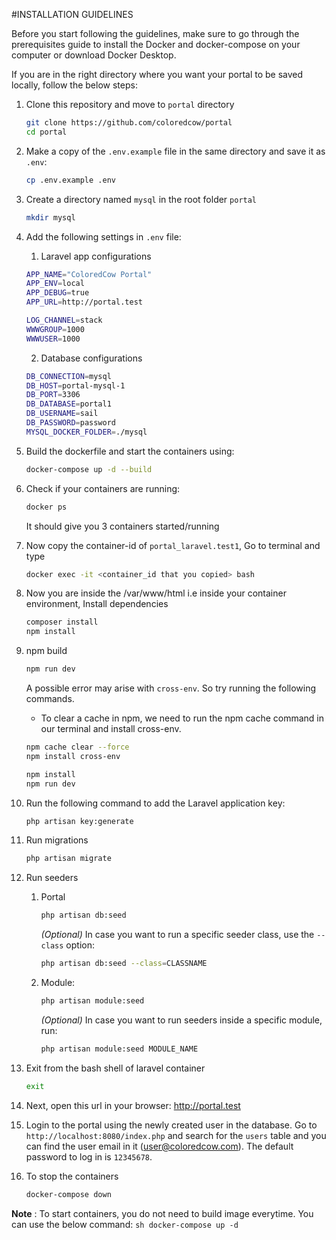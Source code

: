 #INSTALLATION GUIDELINES

Before you start following the guidelines, make sure to go through the prerequisites guide to install the Docker and docker-compose on your computer or download Docker Desktop.

If you are in the right directory where you want your portal to be saved locally, follow the below steps:

1. Clone this repository and move to `portal` directory
   ```sh
   git clone https://github.com/coloredcow/portal
   cd portal
   ```

2. Make a copy of the `.env.example` file in the same directory and save it as `.env`:
   ```sh
   cp .env.example .env	
   ```
3. Create a directory named `mysql` in the root folder `portal`
   ```sh
   mkdir mysql
   ```
4. Add the following settings in `.env` file:
    1. Laravel app configurations
    ```sh
    APP_NAME="ColoredCow Portal"
    APP_ENV=local
    APP_DEBUG=true
    APP_URL=http://portal.test
    
    LOG_CHANNEL=stack
    WWWGROUP=1000
    WWWUSER=1000
    ```

    2. Database configurations

    ```sh
    DB_CONNECTION=mysql
    DB_HOST=portal-mysql-1
    DB_PORT=3306
    DB_DATABASE=portal1
    DB_USERNAME=sail
    DB_PASSWORD=password
    MYSQL_DOCKER_FOLDER=./mysql
    ```
	
5. Build the dockerfile and start the containers using:
   	```sh
   	docker-compose up -d --build
   	```
  
6. Check if your containers are running:
   	```sh
   	docker ps
   	```
   It should give you 3 containers started/running
  	 
7. Now copy the container-id of `portal_laravel.test1`,
   Go to terminal and type
	```sh
 	docker exec -it <container_id that you copied> bash
   	```   
8. Now you are inside the /var/www/html i.e inside your container environment,
     Install dependencies
   ```sh
   composer install
   npm install
   ```

9. npm build
   ```sh
   npm run dev
   ```
    A possible error may arise with `cross-env`. So try running the following commands.
    - To clear a cache in npm, we need to run the npm cache command in our terminal and install cross-env.
   ```sh
   npm cache clear --force
   npm install cross-env

   npm install
   npm run dev
   ```

10. Run the following command to add the Laravel application key:
    ```sh
    php artisan key:generate
    ```

11. Run migrations
    ```sh
    php artisan migrate
    ```

12. Run seeders
    1. Portal
        ```sh
        php artisan db:seed
        ```
        _(Optional)_ In case you want to run a specific seeder class, use the ```--class``` option:
        ```sh
        php artisan db:seed --class=CLASSNAME
        ```
    2. Module:
        ```sh
        php artisan module:seed
        ```
        _(Optional)_ In case you want to run seeders inside a specific module, run:
        ```sh
        php artisan module:seed MODULE_NAME
        ```

13. Exit from the bash shell of laravel container
    ```sh
    exit
    ```
14. Next, open this url in your browser: http://portal.test
15. Login to the portal using the newly created user in the database. Go to `http://localhost:8080/index.php` and search for the `users` table and you can find the user email in it (user@coloredcow.com). The default password to log in is `12345678`.

16. To stop the containers
    ```sh
    docker-compose down
    ```

**Note** :  To start containers, you do not need to build image everytime. You can use the below command:
	```sh
	docker-compose up -d
	```

